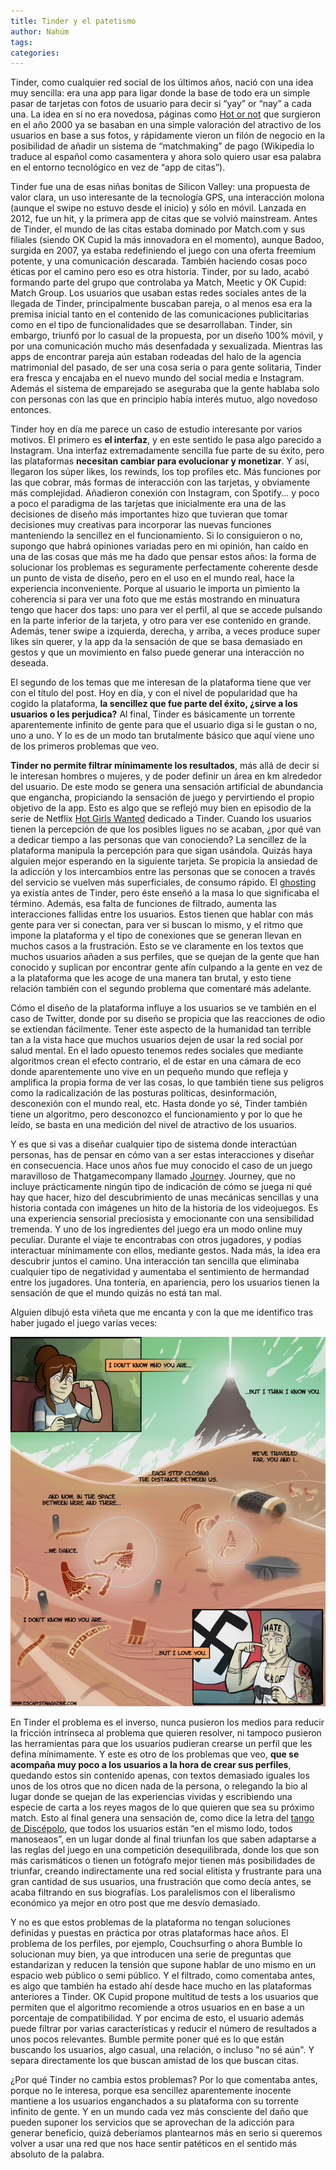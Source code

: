 ```yaml
---
title: Tinder y el patetismo
author: Nahúm
tags:
categories:
---
```


Tinder, como cualquier red social de los últimos años, nació con una idea muy sencilla: era una app para ligar donde la base de todo era un simple pasar de tarjetas con fotos de usuario para decir si “yay” or “nay” a cada una. La idea en sí no era novedosa, páginas como [Hot or not](https://en.m.wikipedia.org/wiki/Hot_or_Not) que surgieron en el año 2000 ya se basaban en una simple valoración del atractivo de los usuarios en base a sus fotos, y rápidamente vieron un filón de negocio en la posibilidad de añadir un sistema de “matchmaking” de pago (Wikipedia lo traduce al español como casamentera y ahora solo quiero usar esa palabra en el entorno tecnológico en vez de “app de citas”).

Tinder fue una de esas niñas bonitas de Silicon Valley: una propuesta de valor clara, un uso interesante de la tecnología GPS, una interacción molona (aunque el swipe no estuvo desde el inicio) y sólo en móvil. Lanzada en 2012, fue un hit, y la primera app de citas que se volvió mainstream. Antes de Tinder, el mundo de las citas estaba dominado por Match.com y sus filiales (siendo OK Cupid la más innovadora en el momento), aunque Badoo, surgida en 2007, ya estaba redefiniendo el juego con una oferta freemium potente, y una comunicación descarada. También haciendo cosas poco éticas por el camino pero eso es otra historia. Tinder, por su lado, acabó formando parte del grupo que controlaba ya Match, Meetic y OK Cupid: Match Group. Los usuarios que usaban estas redes sociales antes de la llegada de Tinder, principalmente buscaban pareja, o al menos esa era la premisa inicial tanto en el contenido de las comunicaciones publicitarias como en el tipo de funcionalidades que se desarrollaban. Tinder, sin embargo, triunfó por lo casual de la propuesta, por un diseño 100% móvil, y por una comunicación mucho más desenfadada y sexualizada. Mientras las apps de encontrar pareja aún estaban rodeadas del halo de la agencia matrimonial del pasado, de ser una cosa seria o para gente solitaria, Tinder era fresca y encajaba en el nuevo mundo del social media e Instagram. Además el sistema de emparejado se aseguraba que la gente hablaba solo con personas con las que en principio había interés mutuo, algo novedoso entonces.

Tinder hoy en día me parece un caso de estudio interesante por varios motivos. El primero es **el interfaz**, y en este sentido le pasa algo parecido a Instagram. Una interfaz extremadamente sencilla fue parte de su éxito, pero las plataformas **necesitan cambiar para evolucionar y monetizar**. Y así, llegaron los súper likes, los rewinds, los top profiles etc. Más funciones por las que cobrar, más formas de interacción con las tarjetas, y obviamente más complejidad. Añadieron conexión con Instagram, con Spotify... y poco a poco el paradigma de las tarjetas que inicialmente era una de las decisiones de diseño más importantes hizo que tuvieran que tomar decisiones muy creativas para incorporar las nuevas funciones manteniendo la sencillez en el funcionamiento. Si lo consiguieron o no, supongo que habrá opiniones variadas pero en mi opinión, han caído en una de las cosas que más me ha dado que pensar estos años: la forma de solucionar los problemas es seguramente perfectamente coherente desde un punto de vista de diseño, pero en el uso en el mundo real, hace la experiencia inconveniente. Porque al usuario le importa un pimiento la coherencia si para ver una foto que me estás mostrando en minuatura tengo que hacer dos taps: uno para ver el perfil, al que se accede pulsando en la parte inferior de la tarjeta, y otro para ver ese contenido en grande. Además, tener swipe a izquierda, derecha, y arriba, a veces produce super likes sin querer, y la app da la sensación de que se basa demasiado en gestos y que un movimiento en falso puede generar una interacción no deseada. 

El segundo de los temas que me interesan de la plataforma tiene que ver con el título del post. Hoy en día, y con el nivel de popularidad que ha cogido la plataforma, **la sencillez que fue parte del éxito, ¿sirve a los usuarios o les perjudica?** Al final, Tinder es básicamente un torrente aparentemente infinito de gente para que el usuario diga si le gustan o no, uno a uno. Y lo es de un modo tan brutalmente básico que aquí viene uno de los primeros problemas que veo. 

**Tinder no permite filtrar mínimamente los resultados**, más allá de decir si le interesan hombres o mujeres, y de poder definir un área en km alrededor del usuario. De este modo se genera una sensación artificial de abundancia que engancha, propiciando la sensación de juego y pervirtiendo el propio objetivo de la app. Esto es algo que se reflejó muy bien en episodio de la serie de Netflix [Hot Girls Wanted](https://www.netflix.com/title/80115676?s=i&trkid=13752289) dedicado a Tinder. Cuando los usuarios tienen la percepción de que los posibles ligues no se acaban, ¿por qué van a dedicar tiempo a las personas que van conociendo? La sencillez de la plataforma manipula la percepción para que sigan usándola. Quizás haya alguien mejor esperando en la siguiente tarjeta. Se propicia la ansiedad de la adicción y los intercambios entre las personas que se conocen a través del servicio se vuelven más superficiales, de consumo rápido. El [ghosting](https://en.m.wikipedia.org/wiki/Ghosting_(relationships)) ya existía antes de Tinder, pero éste enseñó a la masa lo que significaba el término. 
Además, esa falta de funciones de filtrado, aumenta las interacciones fallidas entre los usuarios. Estos tienen que hablar con más gente para ver si conectan, para ver si buscan lo mismo, y el ritmo que impone la plataforma y el tipo de conexiones que se generan llevan en muchos casos a la frustración. Esto se ve claramente en los textos que muchos usuarios añaden a sus perfiles, que se quejan de la gente que han conocido y suplican por encontrar gente afín culpando a la gente en vez de a la plataforma que les acoge de una manera tan brutal, y esto tiene relación también con el segundo problema que comentaré más adelante. 

Cómo el diseño de la plataforma influye a los usuarios se ve también en el caso de Twitter, donde por su diseño se propicia que las reacciones de odio se extiendan fácilmente. Tener este aspecto de la humanidad tan terrible tan a la vista hace que muchos usuarios dejen de usar la red social por salud mental. En el lado opuesto tenemos redes sociales que mediante algoritmos crean el efecto contrario, el de estar en una cámara de eco donde aparentemente uno vive en un pequeño mundo que refleja y amplifica la propia forma de ver las cosas, lo que también tiene sus peligros como la radicalización de las posturas políticas, desinformación, desconexión con el mundo real, etc. Hasta donde yo sé, Tinder también tiene un algoritmo, pero desconozco el funcionamiento y por lo que he leído, se basta en una medición del nivel de atractivo de los usuarios. 

Y es que si vas a diseñar cualquier tipo de sistema donde interactúan personas, has de pensar en cómo van a ser estas interacciones y diseñar en consecuencia. Hace unos años fue muy conocido el caso de un juego maravilloso de Thatgamecompany llamado [Journey](https://en.m.wikipedia.org/wiki/Journey_). Journey, que no incluye prácticamente ningún tipo de indicación de cómo se juega ni qué hay que hacer, hizo del descubrimiento de unas mecánicas sencillas y una historia contada con imágenes un hito de la historia de los videojuegos. Es una experiencia sensorial preciosista y emocionante con una sensibilidad tremenda. Y uno de los ingredientes del juego era un modo online muy peculiar. Durante el viaje te encontrabas con otros jugadores, y podías interactuar mínimamente con ellos, mediante gestos. Nada más, la idea era descubrir juntos el camino. Una interacción tan sencilla que eliminaba cualquier tipo de negatividad y aumentaba el sentimiento de hermandad entre los jugadores. Una tontería, en apariencia, pero los usuarios tienen la sensación de que el mundo quizás no está tan mal.

Alguien dibujó esta viñeta que me encanta y con la que me identifico tras haber jugado el juego varias veces:

![](/assets/images/85879.jpg)

En Tinder el problema es el inverso, nunca pusieron los medios para reducir la fricción intrínseca al problema que quieren resolver, ni tampoco pusieron las herramientas para que los usuarios pudieran crearse un perfil que les defina mínimamente. Y este es otro de los problemas que veo, **que se acompaña muy poco a los usuarios a la hora de crear sus perfiles**, quedando estos sin contenido apenas, con textos demasiado iguales los unos de los otros que no dicen nada de la persona, o relegando la bio al lugar donde se quejan de las experiencias vividas y escribiendo una especie de carta a los reyes magos de lo que quieren que sea su próximo match. Esto al final genera una sensación de, como dice la letra del [tango de Discépolo](https://youtu.be/CpqMpNtvTZk), que todos los usuarios están “en el mismo lodo, todos manoseaos”, en un lugar donde al final triunfan los que saben adaptarse a las reglas del juego en una competición desequilibrada, donde los que son más carismáticos o tienen un fotógrafo mejor tienen más posibilidades de triunfar, creando indirectamente una red social elitista y frustrante para una gran cantidad de sus usuarios, una frustración que como decía antes, se acaba filtrando en sus biografías. Los paralelismos con el liberalismo económico ya mejor en otro post que me desvío demasiado.

Y no es que estos problemas de la plataforma no tengan soluciones definidas y puestas en práctica por otras plataformas hace años. El problema de los perfiles, por ejemplo, Couchsurfing o ahora Bumble lo solucionan muy bien, ya que introducen una serie de preguntas que estandarizan y reducen la tensión que supone hablar de uno mismo en un espacio web público o semi público. Y el filtrado, como comentaba antes, es algo que también ha estado ahí desde hace mucho en las plataformas anteriores a Tinder. OK Cupid propone multitud de tests a los usuarios que permiten que el algoritmo recomiende a otros usuarios en en base a un porcentaje de compatibilidad. Y por encima de esto, el usuario además puede filtrar por varias características y reducir el número de resultados a unos pocos relevantes. Bumble permite poner qué es lo que están buscando los usuarios, algo casual, una relación, o incluso "no sé aún". Y separa directamente los que buscan amistad de los que buscan citas. 

¿Por qué Tinder no cambia estos problemas? Por lo que comentaba antes, porque no le interesa, porque esa sencillez aparentemente inocente mantiene a los usuarios enganchados a su plataforma con su torrente infinito de gente. Y en un mundo cada vez más consciente del daño que pueden suponer los servicios que se aprovechan de la adicción para generar beneficio, quizá deberíamos plantearnos más en serio si queremos volver a usar una red que nos hace sentir patéticos en el sentido más absoluto de la palabra.
